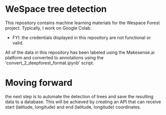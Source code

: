 # WeSpace tree detection
This repository contains machine learning materials for the Wespace Forest project. Typically, I work on Google Colab.
* FYI: the credentials displayed in this repository are not functional or valid.

All of the data in this repository has been labeled using the Makesense.ai platform and converted to annotations using the 'convert_2_deepforest_format.ipynb' script.

# Moving forward
the next step is to automate the detection of trees and save the resulting data to a database. This will be achieved by creating an API that can receive start (latitude, longitude) and end (latitude, longitude) coordinates.
